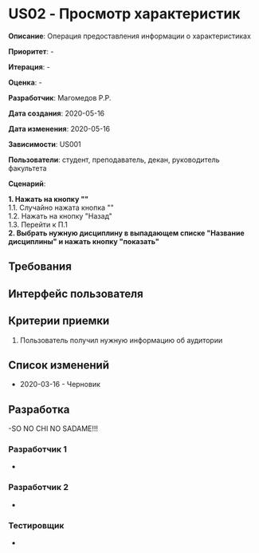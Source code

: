﻿# US02 - Просмотр характеристик

**Описание**: Операция предоставления информации о характеристиках

**Приоритет**: -

**Итерация**: -

**Оценка**: -

**Разработчик**: Магомедов Р.Р.

**Дата создания**: 2020-05-16

**Дата изменения**: 2020-05-16

**Зависимости**: US001

**Пользователи**: студент, преподаватель, декан, руководитель факультета

**Сценарий**:

**1. Нажать на кнопку ""**\
1.1. Случайно нажата кнопка ""\
1.2. Нажать на кнопку "Назад"\
1.3. Перейти к П.1\
**2. Выбрать нужную дисциплину в выпадающем списке "Название дисциплины" и нажать кнопку "показать"**

## Требования


## Интерфейс пользователя


## Критерии приемки
1. Пользователь получил нужную информацию об аудитории

## Список изменений
- 2020-03-16 - Черновик

## Разработка
-SO NO CHI NO SADAME!!!

### Разработчик 1
-
### Разработчик 2
-
### Тестировщик
-